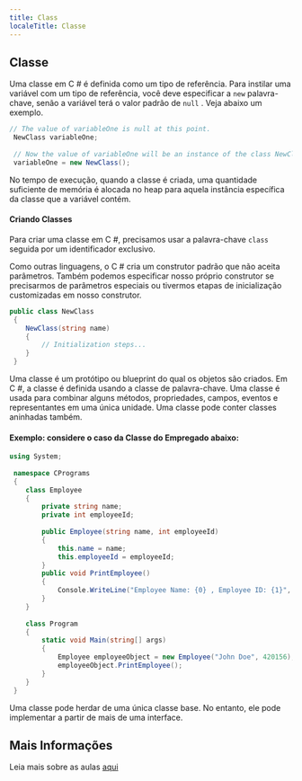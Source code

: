 ```yaml
---
title: Class
localeTitle: Classe
---
```

## Classe

Uma classe em C # é definida como um tipo de referência. Para instilar uma variável com um tipo de referência, você deve especificar a `new` palavra-chave, senão a variável terá o valor padrão de `null` . Veja abaixo um exemplo.

```csharp
// The value of variableOne is null at this point. 
 NewClass variableOne; 
 
 // Now the value of variableOne will be an instance of the class NewClass 
 variableOne = new NewClass(); 
```

No tempo de execução, quando a classe é criada, uma quantidade suficiente de memória é alocada no heap para aquela instância específica da classe que a variável contém.

#### Criando Classes

Para criar uma classe em C #, precisamos usar a palavra-chave `class` seguida por um identificador exclusivo.

Como outras linguagens, o C # cria um construtor padrão que não aceita parâmetros. Também podemos especificar nosso próprio construtor se precisarmos de parâmetros especiais ou tivermos etapas de inicialização customizadas em nosso construtor.

```csharp
public class NewClass 
 { 
    NewClass(string name) 
    { 
        // Initialization steps... 
    } 
 } 
```

Uma classe é um protótipo ou blueprint do qual os objetos são criados. Em C #, a classe é definida usando a classe de palavra-chave. Uma classe é usada para combinar alguns métodos, propriedades, campos, eventos e representantes em uma única unidade. Uma classe pode conter classes aninhadas também.

#### Exemplo: considere o caso da Classe do Empregado abaixo:

```csharp
using System; 
 
 namespace CPrograms 
 { 
    class Employee 
    { 
        private string name; 
        private int employeeId; 
 
        public Employee(string name, int employeeId) 
        { 
            this.name = name; 
            this.employeeId = employeeId; 
        } 
        public void PrintEmployee() 
        { 
            Console.WriteLine("Employee Name: {0} , Employee ID: {1}", this.name, this.employeeId); 
        } 
    } 
 
    class Program 
    { 
        static void Main(string[] args) 
        { 
            Employee employeeObject = new Employee("John Doe", 420156); 
            employeeObject.PrintEmployee(); 
        } 
    } 
 } 
```

Uma classe pode herdar de uma única classe base. No entanto, ele pode implementar a partir de mais de uma interface.

## Mais Informações

Leia mais sobre as aulas [aqui](https://docs.microsoft.com/en-us/dotnet/csharp/language-reference/keywords/class)